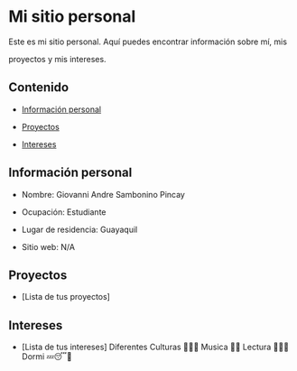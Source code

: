 # Mi sitio personal

Este es mi sitio personal. Aquí puedes encontrar información sobre mí, mis

proyectos y mis intereses.

## Contenido

* [Información personal](#información-personal)

* [Proyectos](#proyectos)

* [Intereses](#intereses)
  
  

## Información personal

* Nombre: Giovanni Andre Sambonino Pincay

* Ocupación: Estudiante

* Lugar de residencia: Guayaquil 

* Sitio web: N/A

## Proyectos

* [Lista de tus proyectos]

## Intereses

* [Lista de tus intereses]
  Diferentes Culturas 🧝🧙🧛
  Musica 🎼🎸
  Lectura 📕📖📗
  Dormi 💤😴🛌
